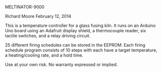 MELTINATOR-9000

Richard Moore
February 12, 2014

This is a temperature controller for a glass fusing kiln.  It runs on an Arduino Uno board using an Adafruit display shield, a thermocouple reader, six tactile switches, and a relay driving circuit.

25 different firing schedules can be stored in the EEPROM.  Each firing schedule program consists of 10 steps with each have a target temperature, a heating/cooling rate, and a hold time.  

Use at your own risk.  No warranty expressed or implied.  


